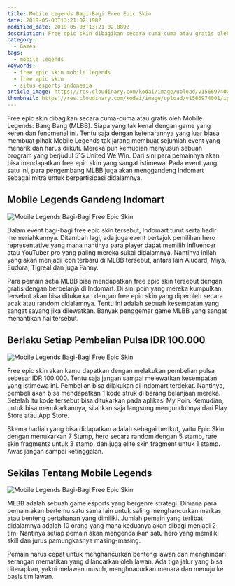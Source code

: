 ```yaml
---
title: Mobile Legends Bagi-Bagi Free Epic Skin
date: 2019-05-03T13:21:02.198Z
modified_date: 2019-05-03T13:21:02.889Z
description: Free epic skin dibagikan secara cuma-cuma atau gratis oleh Mobile Legends Bang Bang (MLBB). Siapa yang tak kenal dengan game yang keren dan fenomenal ini.
category:
  - Games
tags:
  - mobile legends
keywords:
  - free epic skin mobile legends
  - free epic skin
  - situs esports indonesia
article_image: https://res.cloudinary.com/kodai/image/upload/v1566974002/ip/mobile-legend-bagi-bagi-free-epic-skin-2.jpg
thumbnail: https://res.cloudinary.com/kodai/image/upload/v1566974001/ip/mobile-legend-bagi-bagi-free-epic-skin-2-thumb.jpg
---
```

Free epic skin dibagikan secara cuma-cuma atau gratis oleh Mobile Legends: Bang Bang (MLBB). Siapa yang tak kenal dengan game yang keren dan fenomenal ini. Tentu saja dengan ketenarannya yang luar biasa membuat pihak Mobile Legends tak jarang membuat sejumlah event yang menarik dan harus diikuti. Mereka pun kemudian menyusun sebuah program yang berjudul 515 United We Win. Dari sini para pemainnya akan bisa mendapatkan free epic skin yang sangat istimewa. Pada event yang satu ini, para pengembang MLBB juga akan menggandeng Indomart sebagai mitra untuk berpartisipasi didalamnya.



## Mobile Legends Gandeng Indomart

![Mobile Legends Bagi-Bagi Free Epic Skin](https://res.cloudinary.com/kodai/image/upload/v1566974002/ip/mobile-legend-bagi-bagi-free-epic-skin-2.jpg)

Dalam event bagi-bagi free epic skin tersebut, Indomart turut serta hadir memeriahkannya. Ditambah lagi, ada juga event bertajuk pemilihan hero representative yang mana nantinya para player dapat memilih influencer atau YouTuber pro yang paling mereka sukai didalamnya. Nantinya inilah yang akan menjadi icon terbaru di MLBB tersebut, antara lain Alucard, Miya, Eudora, Tigreal dan juga Fanny.

Para pemain setia MLBB bisa mendapatkan free epic skin tersebut dengan gratis dengan berbelanja di Indomart. Di sini poin yang mereka kumpulkan tersebut akan bisa ditukarkan dengan free epic skin yang diperoleh secara acak atau random didalamnya. Tentu ini adalah sebuah kesempatan yang sangat sayang jika dilewatkan. Banyak penggemar game MLBB yang sangat menantikan hal tersebut.



## Berlaku Setiap Pembelian Pulsa IDR 100.000

![Mobile Legends Bagi-Bagi Free Epic Skin](https://res.cloudinary.com/kodai/image/upload/v1566974001/ip/mobile-legend-bagi-bagi-free-epic-skin-1.jpg)

Free epic skin akan kamu dapatkan dengan melakukan pembelian pulsa sebesar IDR 100.000. Tentu saja jangan sampai melewatkan kesempatan yang istimewa ini. Pembelian bisa dilakukan di Indomart terdekat. Nantinya, pembeli akan bisa mendapatkan 1 kode struk di barang belanjaan mereka. Setelah itu kode tersebut bisa ditukarkan pada aplikasi My Poin. Kemudian, untuk bisa menukarkannya, silahkan saja langsung mengunduhnya dari Play Store atau App Store.

Skema hadiah yang bisa didapatkan adalah sebagai berikut, yaitu Epic Skin dengan menukarkan 7 Stamp, hero secara random dengan 5 stamp, rare skin fragments untuk 3 stamp, dan juga elite skin fragment untuk 1 stamp. Awas jangan sampai ketinggalan.



## Sekilas Tentang Mobile Legends

![Mobile Legends Bagi-Bagi Free Epic Skin](https://res.cloudinary.com/kodai/image/upload/v1566974003/ip/mobile-legend-bagi-bagi-free-epic-skin-3.jpg)

MLBB adalah sebuah game esports yang bergenre strategi. Dimana para pemain akan bertemu satu sama lain untuk saling menghancurkan markas atau benteng pertahanan yang dimiliki. Jumlah pemain yang terlibat didalamnya adalah 10 orang yang mana keduanya akan dibagi menjadi 2 tim. Nantinya setiap pemain akan mengendalikan satu hero yang memiliki skill dan jurus pamungkasnya masing-masing. 

Pemain harus cepat untuk menghancurkan benteng lawan dan menghindari serangan mematikan yang dilancarkan oleh lawan. Ada tiga jalur yang bisa diterapkan, yakni melawan musuh, menghnacurkan menara dan menuju ke basis tim lawan.
